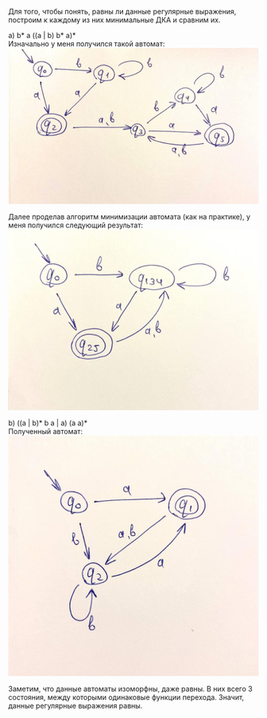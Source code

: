 Для того, чтобы понять, равны ли данные регулярные выражения, построим к каждому из них минимальные ДКА и сравним их.  

a) b* a ((a | b) b* a)*   
Изначально у меня получился такой автомат:
![1](1.jpg)  

Далее проделав алгоритм минимизации автомата (как на практике), у меня получился следующий результат:
![2](2.jpg)  

b) ((a | b)* b a | a) (a a)*   
Полученный автомат:
![3](3.jpg)

Заметим, что данные автоматы изоморфны, даже равны. В них всего 3 состояния, между которыми одинаковые функции перехода. Значит, данные регулярные выражения равны. 
